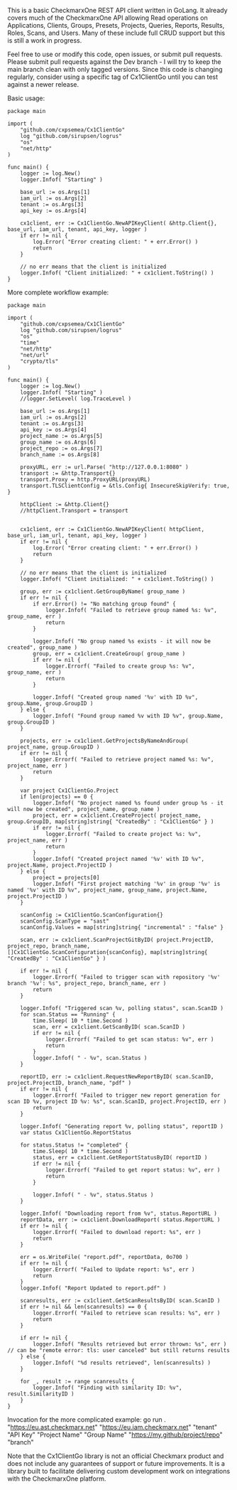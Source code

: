 This is a basic CheckmarxOne REST API client written in GoLang. It already covers much of the CheckmarxOne API allowing Read operations on Applications, Clients, Groups, Presets, Projects, Queries, Reports, Results, Roles, Scans, and Users. Many of these include full CRUD support but this is still a work in progress.

Feel free to use or modify this code, open issues, or submit pull requests. Please submit pull requests against the Dev branch - I will try to keep the main branch clean with only tagged versions. Since this code is changing regularly, consider using a specific tag of Cx1ClientGo until you can test against a newer release.

Basic usage:

```golang
package main

import (
	"github.com/cxpsemea/Cx1ClientGo"
	log "github.com/sirupsen/logrus"
	"os"
    "net/http"
)

func main() {
	logger := log.New()
	logger.Infof( "Starting" )

	base_url := os.Args[1]
	iam_url := os.Args[2]
	tenant := os.Args[3]
	api_key := os.Args[4]

	cx1client, err := Cx1ClientGo.NewAPIKeyClient( &http.Client{}, base_url, iam_url, tenant, api_key, logger )
	if err != nil {
		log.Error( "Error creating client: " + err.Error() )
		return 
	}

	// no err means that the client is initialized
	logger.Infof( "Client initialized: " + cx1client.ToString() )
}
```



More complete workflow example:

```golang
package main

import (
	"github.com/cxpsemea/Cx1ClientGo"
	log "github.com/sirupsen/logrus"
	"os"
	"time"
	"net/http"
	"net/url"
	"crypto/tls"
)

func main() {
	logger := log.New()
	logger.Infof( "Starting" )
	//logger.SetLevel( log.TraceLevel ) 

	base_url := os.Args[1]
	iam_url := os.Args[2]
	tenant := os.Args[3]
	api_key := os.Args[4]
	project_name := os.Args[5]
	group_name := os.Args[6]
	project_repo := os.Args[7]
	branch_name := os.Args[8]
	
	proxyURL, err := url.Parse( "http://127.0.0.1:8080" )
	transport := &http.Transport{}
	transport.Proxy = http.ProxyURL(proxyURL)
	transport.TLSClientConfig = &tls.Config{ InsecureSkipVerify: true, }
	
	httpClient := &http.Client{}
	//httpClient.Transport = transport
	
	
	cx1client, err := Cx1ClientGo.NewAPIKeyClient( httpClient, base_url, iam_url, tenant, api_key, logger )
	if err != nil {
		log.Error( "Error creating client: " + err.Error() )
		return 
	}

	// no err means that the client is initialized
	logger.Infof( "Client initialized: " + cx1client.ToString() )
	
	group, err := cx1client.GetGroupByName( group_name )
	if err != nil {
		if err.Error() != "No matching group found" {
			logger.Infof( "Failed to retrieve group named %s: %v", group_name, err )
			return
		}
		
		logger.Infof( "No group named %s exists - it will now be created", group_name )
		group, err = cx1client.CreateGroup( group_name )
		if err != nil {
			logger.Errorf( "Failed to create group %s: %v", group_name, err )
			return
		}
		
		logger.Infof( "Created group named '%v' with ID %v", group.Name, group.GroupID )
	} else {	
		logger.Infof( "Found group named %v with ID %v", group.Name, group.GroupID )
	}
	
	projects, err := cx1client.GetProjectsByNameAndGroup( project_name, group.GroupID )
	if err != nil {
		logger.Errorf( "Failed to retrieve project named %s: %v", project_name, err )
		return
	}	
	
	var project Cx1ClientGo.Project
	if len(projects) == 0 {
		logger.Infof( "No project named %s found under group %s - it will now be created", project_name, group_name )
		project, err = cx1client.CreateProject( project_name, group.GroupID, map[string]string{ "CreatedBy" : "Cx1ClientGo" } )
		if err != nil {
			logger.Errorf( "Failed to create project %s: %v", project_name, err )
			return
		}
		logger.Infof( "Created project named '%v' with ID %v", project.Name, project.ProjectID )
	} else {
		project = projects[0]
		logger.Infof( "First project matching '%v' in group '%v' is named '%v' with ID %v", project_name, group_name, project.Name, project.ProjectID )
	}
	
	scanConfig := Cx1ClientGo.ScanConfiguration{}
	scanConfig.ScanType = "sast"
	scanConfig.Values = map[string]string{ "incremental" : "false" }
	
	scan, err := cx1client.ScanProjectGitByID( project.ProjectID, project_repo, branch_name, []Cx1ClientGo.ScanConfiguration{scanConfig}, map[string]string{ "CreatedBy" : "Cx1ClientGo" } )
	
	if err != nil {
		logger.Errorf( "Failed to trigger scan with repository '%v' branch '%v': %s", project_repo, branch_name, err )
		return
	}
	
	logger.Infof( "Triggered scan %v, polling status", scan.ScanID )
	for scan.Status == "Running" {
		time.Sleep( 10 * time.Second )
		scan, err = cx1client.GetScanByID( scan.ScanID )
		if err != nil {
			logger.Errorf( "Failed to get scan status: %v", err )
			return
		}
		logger.Infof( " - %v", scan.Status )
	}
	
	reportID, err := cx1client.RequestNewReportByID( scan.ScanID, project.ProjectID, branch_name, "pdf" )
	if err != nil {
		logger.Errorf( "Failed to trigger new report generation for scan ID %v, project ID %v: %s", scan.ScanID, project.ProjectID, err )
		return
	}
	
	logger.Infof( "Generating report %v, polling status", reportID )
	var status Cx1ClientGo.ReportStatus
	
	for status.Status != "completed" {
		time.Sleep( 10 * time.Second )
		status, err = cx1client.GetReportStatusByID( reportID )
		if err != nil {
			logger.Errorf( "Failed to get report status: %v", err )
			return
		}
		
		logger.Infof( " - %v", status.Status )
	}
	
	logger.Infof( "Downloading report from %v", status.ReportURL )
	reportData, err := cx1client.DownloadReport( status.ReportURL )
	if err != nil {
		logger.Errorf( "Failed to download report: %s", err )
		return
	}
	
	err = os.WriteFile( "report.pdf", reportData, 0o700 )
	if err != nil {
		logger.Errorf( "Failed to Update report: %s", err )
		return
	}
	logger.Infof( "Report Updated to report.pdf" )
	
	scanresults, err := cx1client.GetScanResultsByID( scan.ScanID )
	if err != nil && len(scanresults) == 0 {
		logger.Errorf( "Failed to retrieve scan results: %s", err )
		return
	}
	
	if err != nil {
		logger.Infof( "Results retrieved but error thrown: %s", err ) // can be "remote error: tls: user canceled" but still returns results
	} else {
		logger.Infof( "%d results retrieved", len(scanresults) )
	}
	
	for _, result := range scanresults {
		logger.Infof( "Finding with similarity ID: %v", result.SimilarityID )
	}
}
```

Invocation for the more complicated example:
go run . "https://eu.ast.checkmarx.net" "https://eu.iam.checkmarx.net" "tenant" "API Key" "Project Name" "Group Name" "https://my.github/project/repo" "branch"


Note that the Cx1ClientGo library is not an official Checkmarx product and does not include any guarantees of support or future improvements. 
It is a library built to facilitate delivering custom development work on integrations with the CheckmarxOne platform.
